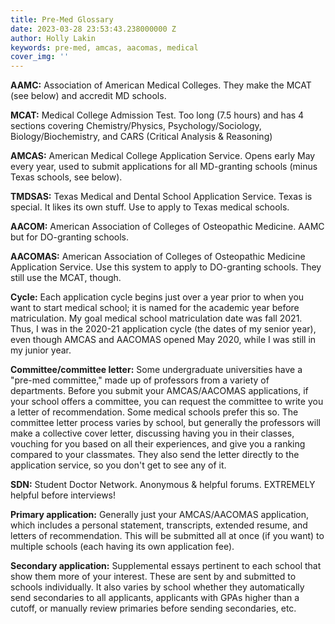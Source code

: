 ```yaml
---
title: Pre-Med Glossary
date: 2023-03-28 23:53:43.238000000 Z
author: Holly Lakin
keywords: pre-med, amcas, aacomas, medical
cover_img: ''
---
```


**AAMC:** Association of American Medical Colleges. They make the MCAT (see below) and accredit MD schools.

**MCAT:** Medical College Admission Test. Too long (7.5 hours) and has 4 sections covering Chemistry/Physics, Psychology/Sociology, Biology/Biochemistry, and CARS (Critical Analysis & Reasoning)

**AMCAS:** American Medical College Application Service. Opens early May every year, used to submit applications for all MD-granting schools (minus Texas schools, see below).

**TMDSAS:** Texas Medical and Dental School Application Service. Texas is special. It likes its own stuff. Use to apply to Texas medical schools.

**AACOM:** American Association of Colleges of Osteopathic Medicine. AAMC but for DO-granting schools.

**AACOMAS:** American Association of Colleges of Osteopathic Medicine Application Service. Use this system to apply to DO-granting schools. They still use the MCAT, though.

**Cycle:** Each application cycle begins just over a year prior to when you want to start medical school; it is named for the academic year before matriculation. My goal medical school matriculation date was fall 2021. Thus, I was in the 2020-21 application cycle (the dates of my senior year), even though AMCAS and AACOMAS opened May 2020, while I was still in my junior year.

**Committee/committee letter:** Some undergraduate universities have a "pre-med committee," made up of professors from a variety of departments. Before you submit your AMCAS/AACOMAS applications, if your school offers a committee, you can request the committee to write you a letter of recommendation. Some medical schools prefer this so. The committee letter process varies by school, but generally the professors will make a collective cover letter, discussing having you in their classes, vouching for you based on all their experiences, and give you a ranking compared to your classmates. They also send the letter directly to the application service, so you don't get to see any of it.

**SDN:** Student Doctor Network. Anonymous & helpful forums. EXTREMELY helpful before interviews!

**Primary application:** Generally just your AMCAS/AACOMAS application, which includes a personal statement, transcripts, extended resume, and letters of recommendation. This will be submitted all at once (if you want) to multiple schools (each having its own application fee).

**Secondary application:** Supplemental essays pertinent to each school that show them more of your interest. These are sent by and submitted to schools individually. It also varies by school whether they automatically send secondaries to all applicants, applicants with GPAs higher than a cutoff, or manually review primaries before sending secondaries, etc.